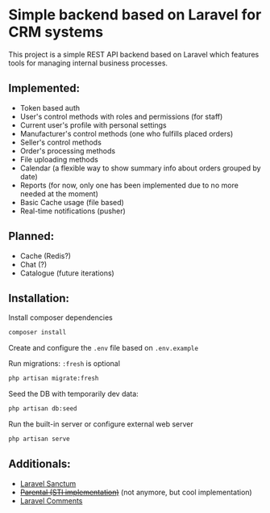# Simple backend based on Laravel for CRM systems

This project is a simple REST API backend based on Laravel which features tools
for managing internal business processes.

## Implemented:
- Token based auth
- User's control methods with roles and permissions (for staff)
- Current user's profile with personal settings
- Manufacturer's control methods (one who fulfills placed orders)
- Seller's control methods
- Order's processing methods
- File uploading methods
- Calendar (a flexible way to show summary info about orders grouped by date)
- Reports (for now, only one has been implemented due to no more needed at the moment)
- Basic Cache usage (file based)
- Real-time notifications (pusher)

## Planned:
- Cache (Redis?)
- Chat (?)
- Catalogue (future iterations)

## Installation:

Install composer dependencies
```sh
composer install
```

Create and configure the `.env` file based on `.env.example`

Run migrations: `:fresh` is optional
```sh
php artisan migrate:fresh
```

Seed the DB with temporarily dev data:
```sh
php artisan db:seed
```

Run the built-in server or configure external web server
```sh
php artisan serve
```

## Additionals:
- [Laravel Sanctum](https://laravel.com/docs/sanctum)
- ~~[Parental (STI implementation)](https://github.com/calebporzio/parental)~~ (not anymore, but cool implementation)
- [Laravel Comments](https://github.com/beyondcode/laravel-comments)
